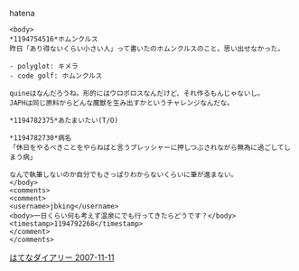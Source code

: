 
hatena

```
<body>
*1194754516*ホムンクルス
昨日「あり得ないくらい小さい人」って書いたのホムンクルスのこと。思い出せなかった。

- polyglot: キメラ
- code golf: ホムンクルス

quineはなんだろうね。形的にはウロボロスなんだけど、それ作るもんじゃないし。
JAPHは同じ原料からどんな魔獣を生み出すかというチャレンジなんだな。

*1194782375*あたまいたい(T/O)

*1194782730*病名
「休日をやるべきことをやらねばと言うプレッシャーに押しつぶされながら無為に過ごしてしまう病」

なんで執筆しないのか自分でもさっぱりわからないくらいに筆が進まない。
</body>
<comments>
<comment>
<username>jbking</username>
<body>一日くらい何も考えず温泉にでも行ってきたらどうです？</body>
<timestamp>1194792268</timestamp>
</comment>
</comments>
```


[はてなダイアリー 2007-11-11](https://nishiohirokazu.hatenadiary.org/archive/2007/11/11)